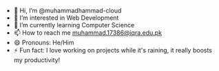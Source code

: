 - 👋 Hi, I’m @muhammadhammad-cloud
- 👀 I’m interested in Web Development
- 🌱 I’m currently learning Computer Science
- 📫 How to reach me muhammad.17386@iqra.edu.pk
- 😄 Pronouns: He/Him
- ⚡ Fun fact: I love working on projects while it's raining, it really boosts my productivity!

<!---
muhammadhammad-cloud/muhammadhammad-cloud is a ✨ special ✨ repository because its `README.md` (this file) appears on your GitHub profile.
You can click the Preview link to take a look at your changes.
--->
